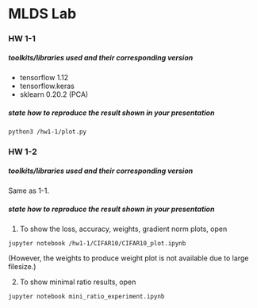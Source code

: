 # MLDS Lab
### HW 1-1
##### toolkits/libraries used and their corresponding version
- tensorflow 1.12
- tensorflow.keras
- sklearn 0.20.2 (PCA)

##### state how to reproduce the result shown in your presentation
```
python3 /hw1-1/plot.py
```

### HW 1-2
##### toolkits/libraries used and their corresponding version
Same as 1-1.

##### state how to reproduce the result shown in your presentation
1. To show the loss, accuracy, weights, gradient norm plots, open 
```
jupyter notebook /hw1-1/CIFAR10/CIFAR10_plot.ipynb
```
(However, the weights to produce weight plot is not available due to large filesize.)

2. To show minimal ratio results, open
```
jupyter notebook mini_ratio_experiment.ipynb
```
